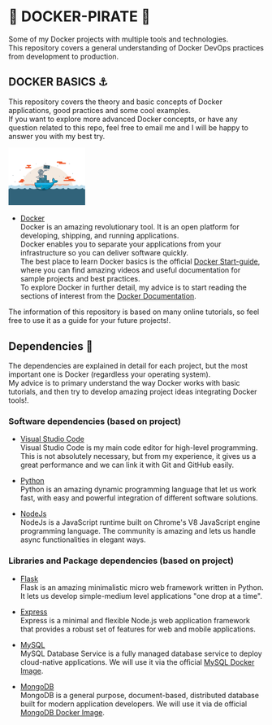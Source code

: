 # :whale: DOCKER-PIRATE :whale:
Some of my Docker projects with multiple tools and technologies. <br>
This repository covers a general understanding of Docker DevOps practices from development to production. <br>

## DOCKER BASICS :anchor:
This repository covers the theory and basic concepts of Docker applications, good practices and some cool examples. <br>
If you want to explore more advanced Docker concepts, or have any question related to this repo, feel free to email me and I will be happy to 
answer you with my best try. <br>

<img src="assets/img/DockerAnimated.gif" width=30%> <br>

* [Docker](https://www.docker.com) <br>
Docker is an amazing revolutionary tool. It is an open platform for developing, shipping, and running applications. <br>
Docker enables you to separate your applications from your infrastructure so you can deliver software quickly. <br>
The best place to learn Docker basics is the official [Docker Start-guide](https://docs.docker.com/get-started/), where you can find amazing videos 
and useful documentation for sample projects and best practices. <br>
To explore Docker in further detail, my advice is to start reading the sections of interest from the [Docker Documentation](https://docs.docker.com). <br>


The information of this repository is based on many online tutorials, so feel free to use it as a guide for your future projects!.<br>

## Dependencies :vertical_traffic_light:
The dependencies are explained in detail for each project, but the most important one is Docker (regardless your operating system). <br>
My advice is to primary understand the way Docker works with basic tutorials, and then try to develop amazing project ideas integrating Docker tools!. <br>


### Software dependencies (based on project)
* [Visual Studio Code](https://code.visualstudio.com/) <br>
Visual Studio Code is my main code editor for high-level programming. This is not absolutely necessary, but from my experience, it gives us a great performance and we can link it with Git and GitHub easily. <br>

* [Python](https://www.python.org/) <br>
Python is an amazing dynamic programming language that let us work fast, with easy and powerful integration of different software solutions. <br>

* [NodeJs](https://nodejs.org/en/) <br>
NodeJs is a JavaScript runtime built on Chrome's V8 JavaScript engine programming language. The community is amazing and lets us handle async functionalities in elegant ways. <br>


### Libraries and Package dependencies (based on project)

* [Flask](https://flask.palletsprojects.com/en/1.1.x/) <br>
Flask is an amazing minimalistic micro web framework written in Python. It lets us develop simple-medium level applications "one drop at a time". <br>

* [Express](https://expressjs.com) <br>
Express is a minimal and flexible Node.js web application framework that provides a robust set of features for web and mobile applications. <br>

* [MySQL](https://www.mysql.com) <br>
MySQL Database Service is a fully managed database service to deploy cloud-native applications. We will use it via the official [MySQL Docker Image](https://hub.docker.com/_/mysql).<br>

* [MongoDB](https://www.mongodb.com) <br>
MongoDB is a general purpose, document-based, distributed database built for modern application developers. We will use it via de official [MongoDB Docker Image](https://hub.docker.com/_/mongo). <br>
